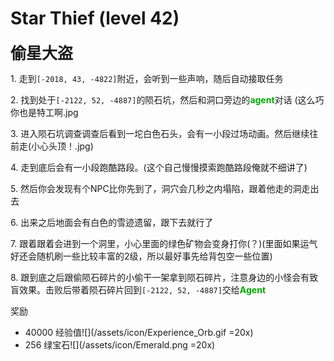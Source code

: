 # Star Thief (level 42)
<span style="font-size: 25px;">**偷星大盗**</span>

<span class="stage-index">1.</span> 走到`[-2018, 43, -4822]`附近，会听到一些声响，随后自动接取任务

<span class="stage-index">2.</span> 找到处于`[-2122, 52, -4887]`的陨石坑，然后和洞口旁边的<font color=00AA00>**agent**</font>对话 (这么巧你也是特工啊.jpg

<span class="stage-index">3.</span> 进入陨石坑调查调查后看到一坨白色石头，会有一小段过场动画。然后继续往前走(小心头顶！.jpg)

<span class="stage-index">4.</span> 走到底后会有一小段跑酷路段。(这个自己慢慢摸索跑酷路段俺就不细讲了)

<span class="stage-index">5.</span> 然后你会发现有个NPC比你先到了，洞穴会几秒之内塌陷，跟着他走的洞走出去

<span class="stage-index">6.</span> 出来之后地面会有白色的雪迹遗留，跟下去就行了

<span class="stage-index">7.</span> 跟着跟着会进到一个洞里，小心里面的绿色矿物会变身打你(？)(里面如果运气好还会随机刷一些比较丰富的2级，所以最好事先给背包空一些位置)

<span class="stage-index">8.</span> 跟到底之后跟偷陨石碎片的小偷干一架拿到陨石碎片，注意身边的小怪会有致盲效果。击败后带着陨石碎片回到`[-2122, 52, -4887]`交给<font color=00AA00>**Agent**</font>

奖励
+ 40000 经验值![](/assets/icon/Experience_Orb.gif =20x)
+ 256 绿宝石![](/assets/icon/Emerald.png =20x)
